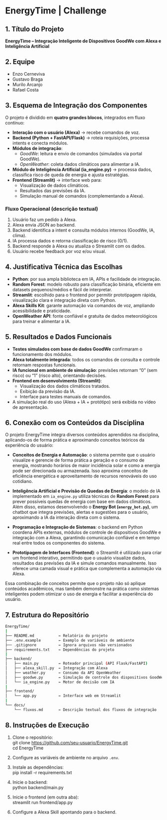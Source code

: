 # EnergyTime | Challenge  

## 1. Título do Projeto  
**EnergyTime – Integração Inteligente de Dispositivos GoodWe com Alexa e Inteligência Artificial**  

## 2. Equipe  
- Enzo Cerneviva  
- Gustavo Braga  
- Murilo Arcanjo  
- Rafael Costa  

## 3. Esquema de Integração dos Componentes  
O projeto é dividido em **quatro grandes blocos**, integrados em fluxo contínuo:  

- **Interação com o usuário (Alexa)** → recebe comandos de voz.  
- **Backend (Python + FastAPI/Flask)** → roteia requisições, processa intents e conecta módulos.  
- **Módulos de integração**:  
  - *GoodWe*: leitura e envio de comandos (simulados via portal GoodWe).  
  - *OpenWeather*: coleta dados climáticos para alimentar a IA.  
- **Módulo de Inteligência Artificial (ia_engine.py)** → processa dados, classifica risco de queda de energia e ajusta estratégias.  
- **Frontend (Streamlit)** → interface web para:  
  - Visualização de dados climáticos.  
  - Resultados das previsões da IA.  
  - Simulação manual de comandos (complementando a Alexa).  

### Fluxo Operacional (descrição textual)  
1. Usuário faz um pedido à Alexa.  
2. Alexa envia JSON ao backend.  
3. Backend identifica a intent e consulta módulos internos (GoodWe, IA, clima).  
4. IA processa dados e retorna classificação de risco (0/1).  
5. Backend responde à Alexa ou atualiza o Streamlit com os dados.  
6. Usuário recebe feedback por voz e/ou visual.  

## 4. Justificativa Técnica das Escolhas  
- **Python**: por sua ampla biblioteca em IA, APIs e facilidade de integração.  
- **Random Forest**: modelo robusto para classificação binária, eficiente em datasets pequenos/médios e fácil de interpretar.  
- **Streamlit**: escolhido para o frontend por permitir prototipagem rápida, visualização clara e integração direta com Python.  
- **Alexa Skills Kit**: garante automação via comandos de voz, ampliando acessibilidade e praticidade.  
- **OpenWeather API**: fonte confiável e gratuita de dados meteorológicos para treinar e alimentar a IA.  

## 5. Resultados e Dados Funcionais  
- **Testes simulados com base de dados GoodWe** confirmaram o funcionamento dos módulos.  
- **Alexa totalmente integrada**: todos os comandos de consulta e controle retornam respostas funcionais.  
- **IA funcional em ambiente de simulação**: previsões retornam “0” (sem risco) ou “1” (risco alto), orientando decisões.  
- **Frontend em desenvolvimento (Streamlit)**:  
  - Visualização dos dados climáticos tratados.  
  - Exibição da previsão da IA.  
  - Interface para testes manuais de comandos.  
- A simulação real do uso (Alexa + IA + protótipo) será exibida no vídeo de apresentação.  

## 6. Conexão com os Conteúdos da Disciplina

O projeto EnergyTime integra diversos conteúdos aprendidos na disciplina, aplicando-os de forma prática e aproximando conceitos teóricos da experiência do usuário:

- **Conceitos de Energia e Automação**: o sistema permite que o usuário visualize e gerencie de forma prática a geração e o consumo de energia, mostrando horários de maior incidência solar e como a energia pode ser direcionada ou armazenada. Isso aproxima conceitos de eficiência energética e aproveitamento de recursos renováveis do uso cotidiano.

- **Inteligência Artificial e Previsão de Quedas de Energia**: o modelo de IA implementado em `ia_engine.py` utiliza técnicas de **Random Forest** para prever possíveis quedas de energia com base em dados climáticos. Além disso, estamos desenvolvendo o **Energy Bot (`energy_bot.py`)**, um chatbot que integra previsões, alertas e sugestões para o usuário, aproximando a IA da interação direta com o sistema.

- **Programação e Integração de Sistemas**: o backend em Python coordena APIs externas, módulos de controle de dispositivos GoodWe e integração com a Alexa, garantindo comunicação confiável e em tempo real entre todos os componentes do sistema.

- **Prototipagem de Interfaces (Frontend)**: o Streamlit é utilizado para criar um frontend interativo, permitindo que o usuário visualize dados, resultados das previsões da IA e simule comandos manualmente. Isso oferece uma camada visual e prática que complementa a automação via Alexa.

Essa combinação de conceitos permite que o projeto não só aplique conteúdos acadêmicos, mas também demonstre na prática como sistemas inteligentes podem otimizar o uso de energia e facilitar a experiência do usuário. 

## 7. Estrutura do Repositório  

```bash
EnergyTime/
|
├── README.md           ← Relatório do projeto
├── .env.example        ← Exemplo de variáveis de ambiente
├── .gitignore          ← Ignora arquivos não versionados
├── requirements.txt    ← Dependências do projeto
|
├── backend/
│   ├── main.py         ← Roteador principal (API Flask/FastAPI)
│   ├── alexa_skill.py  ← Integração com Alexa
│   ├── weather.py      ← Consumo da API OpenWeather
│   ├── goodwe.py       ← Simulação de controle dos dispositivos GoodWe
│   └── ia_engine.py    ← Motor de decisão com IA
|
├── frontend/
│   └── app.py          ← Interface web em Streamlit
|
└── docs/
    └── fluxos.md       ← Descrição textual dos fluxos de integração
```
## 8. Instruções de Execução  

1. Clone o repositório:  
   git clone https://github.com/seu-usuario/EnergyTime.git  
   cd EnergyTime  

2. Configure as variáveis de ambiente no arquivo `.env`.  

3. Instale as dependências:  
   pip install -r requirements.txt  

4. Inicie o backend:  
   python backend/main.py  

5. Inicie o frontend (em outra aba):  
   streamlit run frontend/app.py  

6. Configure a Alexa Skill apontando para o backend.  
